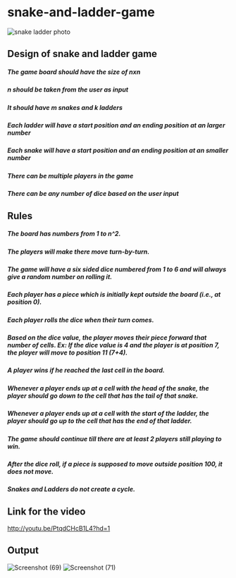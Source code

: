 # snake-and-ladder-game
![snake ladder photo](https://user-images.githubusercontent.com/72956653/145752113-0bae8d85-47a8-43a5-af88-8578d2762730.jpg)
## Design of snake and ladder game
##### The game board should have the size of nxn
##### n should be taken from the user as input
##### It should have m snakes and k ladders
##### Each ladder will have a start position and an ending position at an larger number
##### Each snake will have a start position and an ending position at an smaller number
##### There can be multiple players in the game
##### There can be any number of dice based on the user input

## Rules
##### The board has numbers from 1 to n^2.
#####  The players will make there move turn-by-turn.
#####  The game will have a six sided dice numbered from 1 to 6 and will always give a random number on rolling it.
#####  Each player has a piece which is initially kept outside the board (i.e., at position 0).
#####  Each player rolls the dice when their turn comes.
#####  Based on the dice value, the player moves their piece forward that number of cells. Ex: If the dice value is 4 and the player is at position 7, the player will move to position 11 (7+4).
#####  A player wins if he reached the last cell in the board.
#####  Whenever a player ends up at a cell with the head of the snake, the player should go down to the cell that has the tail of that snake.
#####  Whenever a player ends up at a cell with the start of the ladder, the player should go up to the cell that has the end of that ladder.
#####  The game should continue till there are at least 2 players still playing to win.
#####  After the dice roll, if a piece is supposed to move outside position 100, it does not move.
#####  Snakes and Ladders do not create a cycle.

## Link for the video
http://youtu.be/PtqdCHcB1L4?hd=1
## Output
![Screenshot (69)](https://user-images.githubusercontent.com/72956653/145765281-e1e0bed8-0366-41bf-ae59-e770c1e520f1.png)
![Screenshot (71)](https://user-images.githubusercontent.com/72956653/145765455-bf31e658-aa1c-4007-8e45-f3384e1e1fce.png)

